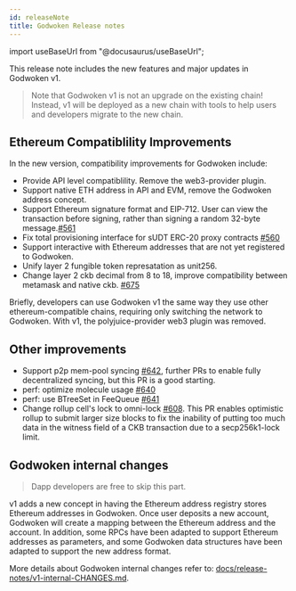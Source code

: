 ```yaml
---
id: releaseNote
title: Godwoken Release notes
---
```

import useBaseUrl from "@docusaurus/useBaseUrl";

This release note includes the new features and major updates in Godwoken v1.

> Note that Godwoken v1 is not an upgrade on the existing chain! Instead, v1 will be deployed as a new chain with tools to help users and developers migrate to the new chain.
> 

## Ethereum Compatiblility Improvements

In the new version, compatibility improvements for Godwoken include:

- Provide API level compatiblility. Remove the web3-provider plugin.
- Support native ETH address in API and EVM, remove the Godwoken address concept.
- Support Ethereum signature format and EIP-712. User can view the transaction before signing, rather than signing a random 32-byte message.[#561](https://github.com/godwokenrises/godwoken/pull/561)
- Fix total provisioning interface for sUDT ERC-20 proxy contracts [#560](https://github.com/godwokenrises/godwoken/pull/560)
- Support interactive with Ethereum addresses that are not yet registered to Godwoken.
- Unify layer 2 fungible token represatation as unit256.
- Change layer 2 ckb decimal from 8 to 18, improve compatibility between metamask and native ckb. [#675](https://github.com/godwokenrises/godwoken/pull/675)

Briefly, developers can use Godwoken v1 the same way they use other ethereum-compatible chains, requiring only switching the network to Godwoken. With v1, the polyjuice-provider web3 plugin was removed.

## Other improvements

- Support p2p mem-pool syncing [#642](https://github.com/godwokenrises/godwoken/pull/642), further PRs to enable fully decentralized syncing, but this PR is a good starting.
- perf: optimize molecule usage [#640](https://github.com/godwokenrises/godwoken/pull/640)
- perf: use BTreeSet in FeeQueue [#641](https://github.com/godwokenrises/godwoken/pull/641)
- Change rollup cell's lock to omni-lock [#608](https://github.com/godwokenrises/godwoken/pull/608). This PR enables optimistic rollup to submit larger size blocks to fix the inability of putting too much data in the witness field of a CKB transaction due to a secp256k1-lock limit.

## Godwoken internal changes

> Dapp developers are free to skip this part.
> 

v1 adds a new concept in having the Ethereum address registry stores Ethereum addresses in Godwoken. Once user deposits a new account, Godwoken will create a mapping between the Ethereum address and the account. In addition, some RPCs have been adapted to support Ethereum addresses as parameters, and some Godwoken data structures have been adapted to support the new address format.

More details about Godwoken internal changes refer to: [docs/release-notes/v1-internal-CHANGES.md](https://github.com/godwokenrises/godwoken/blob/72b6728e4315ab581282685cffe75cdbfe38670c/docs/release-notes/v1-internal-CHANGES.md).
